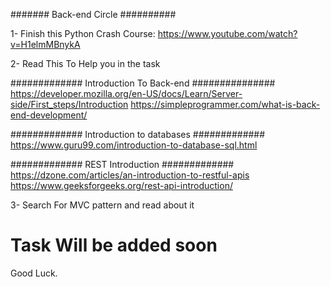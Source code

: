 ####### Back-end Circle ##########

1- Finish this Python Crash Course: 
https://www.youtube.com/watch?v=H1elmMBnykA

2- Read This To Help you in the task

############# Introduction To Back-end ###############
https://developer.mozilla.org/en-US/docs/Learn/Server-side/First_steps/Introduction
https://simpleprogrammer.com/what-is-back-end-development/

############# Introduction to databases #############
https://www.guru99.com/introduction-to-database-sql.html

############# REST Introduction  #############
https://dzone.com/articles/an-introduction-to-restful-apis
https://www.geeksforgeeks.org/rest-api-introduction/

3- Search For MVC pattern and read about it 


# Task Will be added soon #
Good Luck.


